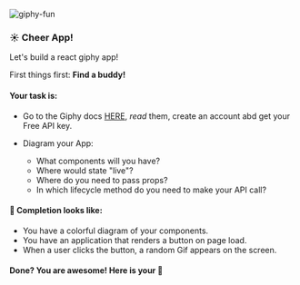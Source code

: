 ![giphy-fun](https://media.giphy.com/media/26xBKJclSF8d57UWs/giphy.gif)

### :sunny: Cheer App!

Let's build a react giphy app!

First things first: **Find a buddy!**

#### Your task is:
* Go to the Giphy docs [HERE](https://developers.giphy.com/docs/), _read_ them,  create an account abd get your Free API key.

* Diagram your App:
  * What components will you have?
  * Where would state "live"?
  * Where do you need to pass props?
  * In which lifecycle  method do you need to make your API call?


#### 🚀 Completion looks like:

* You have a colorful diagram of your components.
* You have an application that renders a button on page load.
* When a user clicks the button, a random Gif appears on the screen.


#### Done? You are awesome! Here is your :cookie:
